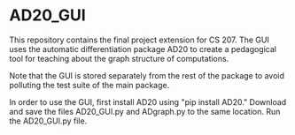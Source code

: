 # AD20_GUI
This repository contains the final project extension for CS 207.  The GUI uses the automatic differentiation package AD20 
to create a pedagogical tool for teaching about the graph structure of computations.

Note that the GUI is stored separately from the rest of the package to avoid polluting the test suite of the main package.

In order to use the GUI, first install AD20 using "pip install AD20."  Download and save the files AD20_GUI.py and ADgraph.py to the
same location.  Run the AD20_GUI.py file.
